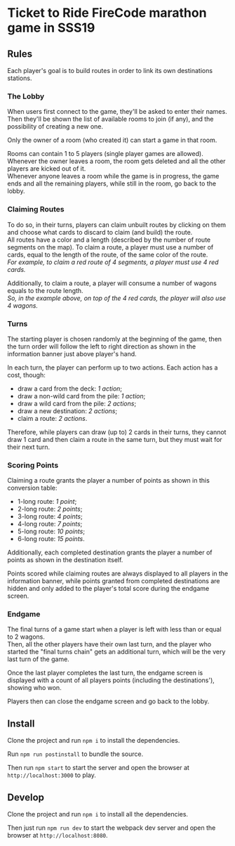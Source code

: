 # Ticket to Ride FireCode marathon game in SSS19


## Rules

Each player's goal is to build routes in order to link its own destinations stations.

### The Lobby
When users first connect to the game, they'll be asked to enter their names.<br>
Then they'll be shown the list of available rooms to join (if any), and the possibility of creating a new one.

Only the owner of a room (who created it) can start a game in that room.

Rooms can contain 1 to 5 players (single player games are allowed).<br>
Whenever the owner leaves a room, the room gets deleted and all the other players are kicked out of it.<br>
Whenever anyone leaves a room while the game is in progress, the game ends and all the remaining players, while still in the room, go back to the lobby.

### Claiming Routes
To do so, in their turns, players can claim unbuilt routes by clicking on them and choose what cards to discard to claim (and build) the route.<br>
All routes have a color and a length (described by the number of route segments on the map). To claim a route, a player must use a number of cards, equal to the length of the route, of the same color of the route.<br>
*For example, to claim a red route of 4 segments, a player must use 4 red cards.*

Additionally, to claim a route, a player will consume a number of wagons equals to the route length.<br>
*So, in the example above, on top of the 4 red cards, the player will also use 4 wagons.*

### Turns
The starting player is chosen randomly at the beginning of the game, then the turn order will follow the left to right direction as shown in the information banner just above player's hand.

In each turn, the player can perform up to two actions. Each action has a cost, though:

- draw a card from the deck: *1 action*;
- draw a non-wild card from the pile: *1 action*;
- draw a wild card from the pile: *2 actions*;
- draw a new destination: *2 actions*;
- claim a route: *2 actions*.

Therefore, while players can draw (up to) 2 cards in their turns, they cannot draw 1 card and then claim a route in the same turn, but they must wait for their next turn.

### Scoring Points
Claiming a route grants the player a number of points as shown in this conversion table:

- 1-long route: *1 point*;
- 2-long route: *2 points*;
- 3-long route: *4 points*;
- 4-long route: *7 points*;
- 5-long route: *10 points*;
- 6-long route: *15 points*.

Additionally, each completed destination grants the player a number of points as shown in the destination itself.

Points scored while claiming routes are always displayed to all players in the information banner, while points granted from completed destinations are hidden and only added to the player's total score during the endgame screen.

### Endgame
The final turns of a game start when a player is left with less than or equal to 2 wagons.<br>
Then, all the other players have their own last turn, and the player who started the "final turns chain" gets an additional turn, which will be the very last turn of the game.<br>

Once the last player completes the last turn, the endgame screen is displayed with a count of all players points (including the destinations'), showing who won.

Players then can close the endgame screen and go back to the lobby.


## Install

Clone the project and run `npm i` to install the dependencies.

Run `npm run postinstall` to bundle the source.

Then run `npm start` to start the server and open the browser at `http://localhost:3000` to play.


## Develop

Clone the project and run `npm i` to install all the dependencies.

Then just run `npm run dev` to start the webpack dev server and open the browser at `http://localhost:8080`.
